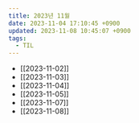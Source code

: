 ```yaml
---
title: 2023년 11월
date: 2023-11-04 17:10:45 +0900
updated: 2023-11-08 10:45:07 +0900
tags:
  - TIL
---
```


- [[2023-11-02]]
- [[2023-11-03]]
- [[2023-11-04]]
- [[2023-11-05]]
- [[2023-11-07]]
- [[2023-11-08]]